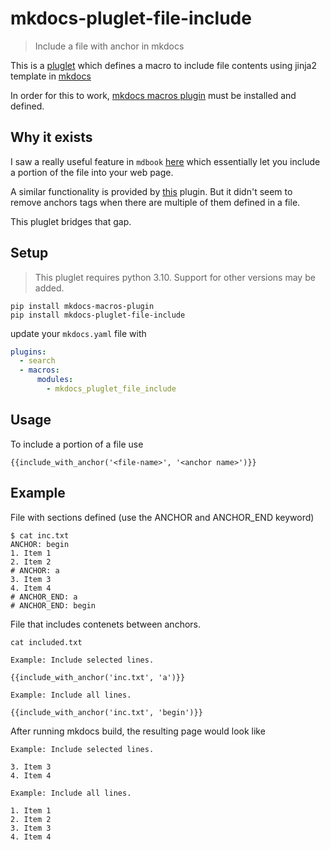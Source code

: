 # mkdocs-pluglet-file-include

> Include a file with anchor in mkdocs

This is a
[pluglet](https://github.com/fralau/mkdocs_macros_plugin#using-pluglets) which
defines a macro to include file contents using jinja2 template in
[mkdocs](https://www.mkdocs.org/)

In order for this to work, [mkdocs macros
plugin](https://github.com/fralau/mkdocs_macros_plugin) must be installed and
defined.

## Why it exists

I saw a really useful feature in `mdbook`
[here](https://rust-lang.github.io/mdBook/format/mdbook.html#including-portions-of-a-file)
which essentially let you include a portion of the file into your web page.

A similar functionality is provided by
[this](https://github.com/mondeja/mkdocs-include-markdown-plugin) plugin. But it
didn't seem to remove anchors tags when there are multiple of them defined in a
file.

This pluglet bridges that gap.

## Setup

> This pluglet requires python 3.10. Support for other versions may be added.

```
pip install mkdocs-macros-plugin
pip install mkdocs-pluglet-file-include
```

update your `mkdocs.yaml` file with

```yaml
plugins:
  - search
  - macros:
      modules:
        - mkdocs_pluglet_file_include
```

## Usage

To include a portion of a file use

```
{{include_with_anchor('<file-name>', '<anchor name>')}}
```

## Example

File with sections defined (use the ANCHOR and ANCHOR_END keyword)

```
$ cat inc.txt
ANCHOR: begin
1. Item 1
2. Item 2
# ANCHOR: a
3. Item 3
4. Item 4
# ANCHOR_END: a
# ANCHOR_END: begin
```

File that includes contenets between anchors.

```
cat included.txt

Example: Include selected lines.

{{include_with_anchor('inc.txt', 'a')}}

Example: Include all lines.

{{include_with_anchor('inc.txt', 'begin')}}

```

After running mkdocs build, the resulting page would look like

```
Example: Include selected lines.

3. Item 3
4. Item 4

Example: Include all lines.

1. Item 1
2. Item 2
3. Item 3
4. Item 4

```
